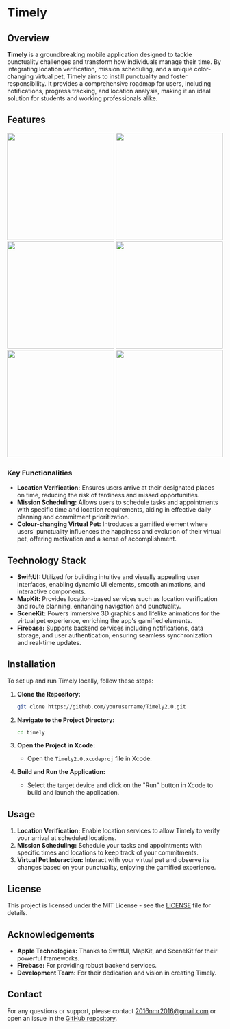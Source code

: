 

# Timely

## Overview

**Timely** is a groundbreaking mobile application designed to tackle punctuality challenges and transform how individuals manage their time. By integrating location verification, mission scheduling, and a unique color-changing virtual pet, Timely aims to instill punctuality and foster responsibility. It provides a comprehensive roadmap for users, including notifications, progress tracking, and location analysis, making it an ideal solution for students and working professionals alike.


## Features
<img src="https://github.com/user-attachments/assets/4ac4c0e1-854e-41f1-aa66-6201680bd129" width="250" />
<img src="https://github.com/user-attachments/assets/60fbc08b-c5c4-450f-b2ee-00d8bbeb161a" width="250" />
<img src="https://github.com/user-attachments/assets/e6833f41-a562-4f6a-a64b-cac2aca3ee07" width="250" />
<img src="https://github.com/user-attachments/assets/27f6dada-a8c5-493f-adc7-95a09c663861" width="250" />
<img src="https://github.com/user-attachments/assets/eac82c33-9d58-4120-bcac-9c195078d232" width="250" />
<img src="https://github.com/user-attachments/assets/f212c72e-7110-4c4a-8c3d-bb1dff530c11" width="250" />


### Key Functionalities
- **Location Verification:** Ensures users arrive at their designated places on time, reducing the risk of tardiness and missed opportunities.
- **Mission Scheduling:** Allows users to schedule tasks and appointments with specific time and location requirements, aiding in effective daily planning and commitment prioritization.
- **Colour-changing Virtual Pet:** Introduces a gamified element where users' punctuality influences the happiness and evolution of their virtual pet, offering motivation and a sense of accomplishment.

## Technology Stack

- **SwiftUI:** Utilized for building intuitive and visually appealing user interfaces, enabling dynamic UI elements, smooth animations, and interactive components.
- **MapKit:** Provides location-based services such as location verification and route planning, enhancing navigation and punctuality.
- **SceneKit:** Powers immersive 3D graphics and lifelike animations for the virtual pet experience, enriching the app's gamified elements.
- **Firebase:** Supports backend services including notifications, data storage, and user authentication, ensuring seamless synchronization and real-time updates.

## Installation

To set up and run Timely locally, follow these steps:

1. **Clone the Repository:**
   ```bash
   git clone https://github.com/yourusername/Timely2.0.git
   ```

2. **Navigate to the Project Directory:**
   ```bash
   cd timely
   ```

3. **Open the Project in Xcode:**
   - Open the `Timely2.0.xcodeproj` file in Xcode.

4. **Build and Run the Application:**
   - Select the target device and click on the "Run" button in Xcode to build and launch the application.

## Usage

1. **Location Verification:** Enable location services to allow Timely to verify your arrival at scheduled locations.
2. **Mission Scheduling:** Schedule your tasks and appointments with specific times and locations to keep track of your commitments.
3. **Virtual Pet Interaction:** Interact with your virtual pet and observe its changes based on your punctuality, enjoying the gamified experience.


## License

This project is licensed under the MIT License - see the [LICENSE](LICENSE) file for details.

## Acknowledgements

- **Apple Technologies:** Thanks to SwiftUI, MapKit, and SceneKit for their powerful frameworks.
- **Firebase:** For providing robust backend services.
- **Development Team:** For their dedication and vision in creating Timely.

## Contact

For any questions or support, please contact 2016nmr2016@gmail.com or open an issue in the [GitHub repository](https://github.com/ManishNMR/timely2.0/issues).

